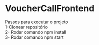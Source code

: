 # VoucherCallFrontend
Passos para executar o projeto  
1-Clonear repositório  
2- Rodar comando npm install  
3- Rodar comando npm start